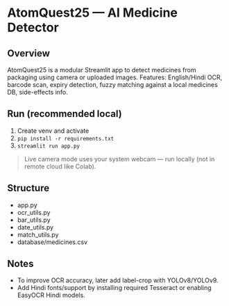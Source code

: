# AtomQuest25 — AI Medicine Detector

## Overview
AtomQuest25 is a modular Streamlit app to detect medicines from packaging using camera or uploaded images.
Features: English/Hindi OCR, barcode scan, expiry detection, fuzzy matching against a local medicines DB, side-effects info.

## Run (recommended local)
1. Create venv and activate
2. `pip install -r requirements.txt`
3. `streamlit run app.py`

> Live camera mode uses your system webcam — run locally (not in remote cloud like Colab).

## Structure
- app.py
- ocr_utils.py
- bar_utils.py
- date_utils.py
- match_utils.py
- database/medicines.csv

## Notes
- To improve OCR accuracy, later add label-crop with YOLOv8/YOLOv9.
- Add Hindi fonts/support by installing required Tesseract or enabling EasyOCR Hindi models.
